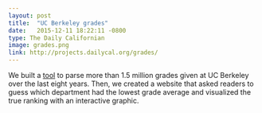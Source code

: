 ```yaml
---
layout: post
title:  "UC Berkeley grades"
date:   2015-12-11 18:22:11 -0800
type: The Daily Californian
image: grades.png
link: http://projects.dailycal.org/grades/
---
```

We built a [tool](https://github.com/dailycal-projects/grades) to parse more than 1.5 million grades given at UC Berkeley over the last eight years. Then, we created a website that asked readers to guess which department had the lowest grade average and visualized the true ranking with an interactive graphic.